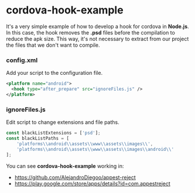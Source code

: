 # cordova-hook-example

It's a very simple example of how to develop a hook for cordova in **Node.js**. In this case, the hook removes the **.psd** files before the compilation to reduce the apk size. This way, it's not necessary to extract from our project the files that we don't want to compile.

### config.xml

Add your script to the configuration file.

```xml
<platform name="android">
  <hook type="after_prepare" src="ignoreFiles.js" />
</platform>
```

### ignoreFiles.js

Edit script to change extensions and file paths.

```javascript
const blackListExtensions = ['psd'];
const blackListPaths = [
	'platforms\\android\\assets\\www\\assets\\images\\',
	'platforms\\android\\assets\\www\\assets\\images\\android\\'
];
```

You can see **cordova-hook-example** working in:
- https://github.com/AlejandroDiegoo/appest-reject
- https://play.google.com/store/apps/details?id=com.appestreject

